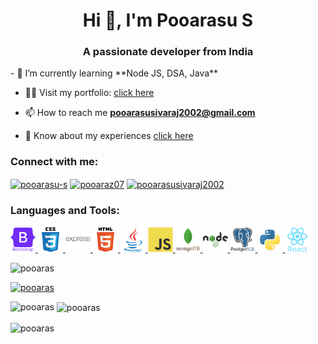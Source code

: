 <h1 align="center">Hi 👋, I'm Pooarasu S</h1>

<h3 align="center">A passionate developer from India</h3>
- 🌱 I’m currently learning **Node JS, DSA, Java**

- 👨‍💻 Visit my portfolio: [click here](https://portfolio-page-git-master-pooaras.vercel.app/)

- 📫 How to reach me **pooarasusivaraj2002@gmail.com**

- 📄 Know about my experiences [click here](https://drive.google.com/file/d/1gVJGtgdA9lAAD9q1j1goNWkxPkPAv9VZ/view?usp=sharing)

<h3 align="left">Connect with me:</h3>
<p align="left">
<a href="https://linkedin.com/in/pooarasu-s" target="blank"><img align="center" src="https://raw.githubusercontent.com/rahuldkjain/github-profile-readme-generator/master/src/images/icons/Social/linked-in-alt.svg" alt="pooarasu-s" height="30" width="40" /></a>
<a href="https://www.codechef.com/users/pooaraz07" target="blank"><img align="center" src="https://cdn.jsdelivr.net/npm/simple-icons@3.1.0/icons/codechef.svg" alt="pooaraz07" height="30" width="40" /></a>
<a href="https://www.leetcode.com/pooarasusivaraj2002" target="blank"><img align="center" src="https://raw.githubusercontent.com/rahuldkjain/github-profile-readme-generator/master/src/images/icons/Social/leet-code.svg" alt="pooarasusivaraj2002" height="30" width="40" /></a>
</p>

<h3 align="left">Languages and Tools:</h3>
<p align="left"> <a href="https://getbootstrap.com" target="_blank" rel="noreferrer"> <img src="https://raw.githubusercontent.com/devicons/devicon/master/icons/bootstrap/bootstrap-plain-wordmark.svg" alt="bootstrap" width="40" height="40"/> </a> <a href="https://www.w3schools.com/css/" target="_blank" rel="noreferrer"> <img src="https://raw.githubusercontent.com/devicons/devicon/master/icons/css3/css3-original-wordmark.svg" alt="css3" width="40" height="40"/> </a> <a href="https://expressjs.com" target="_blank" rel="noreferrer"> <img src="https://raw.githubusercontent.com/devicons/devicon/master/icons/express/express-original-wordmark.svg" alt="express" width="40" height="40"/> </a> <a href="https://www.w3.org/html/" target="_blank" rel="noreferrer"> <img src="https://raw.githubusercontent.com/devicons/devicon/master/icons/html5/html5-original-wordmark.svg" alt="html5" width="40" height="40"/> </a> <a href="https://www.java.com" target="_blank" rel="noreferrer"> <img src="https://raw.githubusercontent.com/devicons/devicon/master/icons/java/java-original.svg" alt="java" width="40" height="40"/> </a> <a href="https://developer.mozilla.org/en-US/docs/Web/JavaScript" target="_blank" rel="noreferrer"> <img src="https://raw.githubusercontent.com/devicons/devicon/master/icons/javascript/javascript-original.svg" alt="javascript" width="40" height="40"/> </a> <a href="https://www.mongodb.com/" target="_blank" rel="noreferrer"> <img src="https://raw.githubusercontent.com/devicons/devicon/master/icons/mongodb/mongodb-original-wordmark.svg" alt="mongodb" width="40" height="40"/> </a> <a href="https://nodejs.org" target="_blank" rel="noreferrer"> <img src="https://raw.githubusercontent.com/devicons/devicon/master/icons/nodejs/nodejs-original-wordmark.svg" alt="nodejs" width="40" height="40"/> </a> <a href="https://www.postgresql.org" target="_blank" rel="noreferrer"> <img src="https://raw.githubusercontent.com/devicons/devicon/master/icons/postgresql/postgresql-original-wordmark.svg" alt="postgresql" width="40" height="40"/> </a> <a href="https://www.python.org" target="_blank" rel="noreferrer"> <img src="https://raw.githubusercontent.com/devicons/devicon/master/icons/python/python-original.svg" alt="python" width="40" height="40"/> </a> <a href="https://reactjs.org/" target="_blank" rel="noreferrer"> <img src="https://raw.githubusercontent.com/devicons/devicon/master/icons/react/react-original-wordmark.svg" alt="react" width="40" height="40"/> </a> </p>

<p align="left"> <img src="https://komarev.com/ghpvc/?username=pooaras&label=Profile%20views&color=0e75b6&style=flat" alt="pooaras" /> </p>

<p align="left"> <a href="https://github.com/ryo-ma/github-profile-trophy"><img src="https://github-profile-trophy.vercel.app/?username=pooaras" alt="pooaras" /></a> </p>

<p><img align="left" src="https://github-readme-stats.vercel.app/api/top-langs?username=pooaras&show_icons=true&locale=en&layout=compact" alt="pooaras" /></p>

<p>&nbsp;<img align="center" src="https://github-readme-stats.vercel.app/api?username=pooaras&show_icons=true&locale=en" alt="pooaras" /></p>

<p><img align="center" src="https://github-readme-streak-stats.herokuapp.com/?user=pooaras&" alt="pooaras" /></p>

